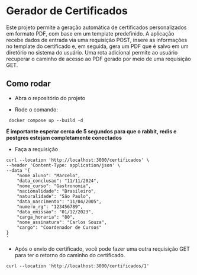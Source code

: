 # Gerador de Certificados

Este projeto permite a geração automática de certificados personalizados em formato PDF, com base em um template predefinido. A aplicação recebe dados de entrada via uma requisição POST, insere as informações no template do certificado e, em seguida, gera um PDF que é salvo em um diretório no sistema do usuário. Uma rota adicional permite ao usuário recuperar o caminho de acesso ao PDF gerado por meio de uma requisição GET. 

## Como rodar

- Abra o repositório do projeto

- Rode o comando:

```docker
 docker compose up --build -d
```

**É importante esperar cerca de 5 segundos para que o rabbit, redis e postgres estejam completamente conectados**

- Faça a requisição

```curl
curl --location 'http://localhost:3000/certificados' \
--header 'Content-Type: application/json' \
--data '{
    "nome_aluno": "Marcelo",
    "data_conclusao": "11/11/2024",
    "nome_curso": "Gastronomia",
    "nacionalidade": "Brasileiro",
    "naturalidade": "São Paulo",
    "data_nascimento": "11/04/2005",
    "numero_rg": "123456789",
    "data_emissao": "01/12/2023",
    "carga_horaria": "80", 
    "nome_assinatura": "Carlos Souza",
    "cargo": "Coordenador de Cursos"
}
'
```

- Após o envio do certificado, você pode fazer uma outra requisição GET para ter o retorno do caminho do certificado.

```
curl --location 'http://localhost:3000/certificados/1'
```